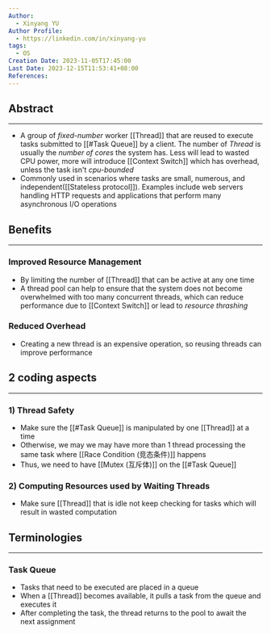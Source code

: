 ```yaml
---
Author:
  - Xinyang YU
Author Profile:
  - https://linkedin.com/in/xinyang-yu
tags:
  - OS
Creation Date: 2023-11-05T17:45:00
Last Date: 2023-12-15T11:53:41+08:00
References: 
---
```

## Abstract
---
- A group of *fixed-number* worker [[Thread]] that are reused to execute tasks submitted to [[#Task Queue]] by a client. The number of *Thread* is usually the *number of cores* the system has. Less will lead to wasted CPU power, more will introduce [[Context Switch]] which has overhead, unless the task isn't *cpu-bounded*
- Commonly used in scenarios where tasks are small, numerous, and independent([[Stateless protocol]]). Examples include web servers handling HTTP requests and applications that perform many asynchronous I/O operations

## Benefits
---
### Improved Resource Management
- By limiting the number of [[Thread]] that can be active at any one time
- A thread pool can help to ensure that the system does not become overwhelmed with too many concurrent threads, which can reduce performance due to [[Context Switch]] or lead to *resource thrashing*
### Reduced Overhead
- Creating a new thread is an expensive operation, so reusing threads can improve performance

## 2 coding aspects
---
### 1) Thread Safety
- Make sure the [[#Task Queue]] is manipulated by one [[Thread]] at a time
- Otherwise, we may we may have more than 1 thread processing the same task where [[Race Condition (竞态条件)]] happens
- Thus, we need to have [[Mutex (互斥体)]] on the [[#Task Queue]]

### 2) Computing Resources used by Waiting Threads
- Make sure [[Thread]] that is idle not keep checking for tasks which will result in wasted computation




## Terminologies 
---
### Task Queue
- Tasks that need to be executed are placed in a queue
- When a [[Thread]] becomes available, it pulls a task from the queue and executes it
- After completing the task, the thread returns to the pool to await the next assignment
